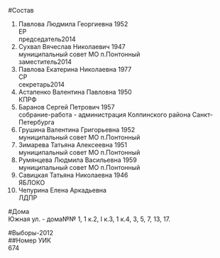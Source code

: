#Состав  
1. Павлова Людмила Георгиевна 1952  
    ЕР  
    председатель2014  
2. Сухвал Вячеслав Николаевич 1947  
    муниципальный совет МО п.Понтонный  
    заместитель2014  
3. Павлова Екатерина Николаевна 1977  
    СР  
    секретарь2014  
4. Астапенко Валентина Павловна 1950  
    КПРФ  
5. Баранов Сергей Петрович 1957  
    собрание-работа - администрация Колпинского района Санкт-Петербурга  
6. Грушина Валентина Григорьевна 1952  
    муниципальный совет МО п.Понтонный  
7. Зимарева Татьяна Алексеевна 1951  
    муниципальный совет МО п.Понтонный  
8. Румянцева Людмила Васильевна 1959  
    муниципальный совет МО п.Понтонный  
9. Савицкая Татьяна Николаевна 1946  
    ЯБЛОКО  
10. Чепурина Елена Аркадьевна  
    ЛДПР  
      
#Дома  
Южная ул. - дома№№ 1, 1 к.2, I к.З, 1 к.4, 3, 5, 7, 13, 17.  
  
#Выборы-2012  
##Номер УИК  
674  
